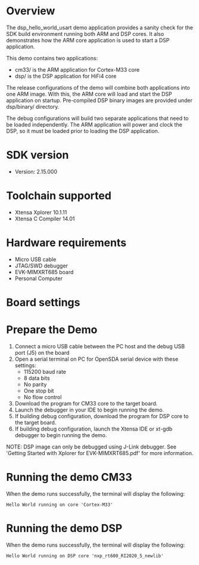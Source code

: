 Overview
========
The dsp_hello_world_usart demo application provides a sanity check for the SDK build
environment running both ARM and DSP cores. It also demonstrates how the ARM 
core application is used to start a DSP application.

This demo contains two applications:
- cm33/ is the ARM application for Cortex-M33 core
- dsp/ is the DSP application for HiFi4 core

The release configurations of the demo will combine both applications into one ARM
image.  With this, the ARM core will load and start the DSP application on
startup.  Pre-compiled DSP binary images are provided under dsp/binary/ directory.

The debug configurations will build two separate applications that need to be
loaded independently.  The ARM application will power and clock the DSP, so
it must be loaded prior to loading the DSP application.


SDK version
===========
- Version: 2.15.000

Toolchain supported
===================
- Xtensa Xplorer  10.1.11
- Xtensa C Compiler  14.01

Hardware requirements
=====================
- Micro USB cable
- JTAG/SWD debugger
- EVK-MIMXRT685 board
- Personal Computer

Board settings
==============

Prepare the Demo
================
1.  Connect a micro USB cable between the PC host and the debug USB port (J5) on the board
2.  Open a serial terminal on PC for OpenSDA serial device with these settings:
    - 115200 baud rate
    - 8 data bits
    - No parity
    - One stop bit
    - No flow control
3.  Download the program for CM33 core to the target board.
4.  Launch the debugger in your IDE to begin running the demo.
5.  If building debug configuration, download the program for DSP core to the target board.
6.  If building debug configuration, launch the Xtensa IDE or xt-gdb debugger to
begin running the demo.

NOTE: DSP image can only be debugged using J-Link debugger.  See
'Getting Started with Xplorer for EVK-MIMXRT685.pdf' for more information.

Running the demo CM33
=====================
When the demo runs successfully, the terminal will display the following:

    Hello World running on core 'Cortex-M33'

Running the demo DSP
====================
When the demo runs successfully, the terminal will display the following:

    Hello World running on DSP core 'nxp_rt600_RI2020_5_newlib'

